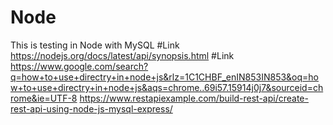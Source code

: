 # Node
This is testing in Node with MySQL
#Link
https://nodejs.org/docs/latest/api/synopsis.html
#Link
https://www.google.com/search?q=how+to+use+directry+in+node+js&rlz=1C1CHBF_enIN853IN853&oq=how+to+use+directry+in+node+js&aqs=chrome..69i57.15914j0j7&sourceid=chrome&ie=UTF-8
https://www.restapiexample.com/build-rest-api/create-rest-api-using-node-js-mysql-express/
